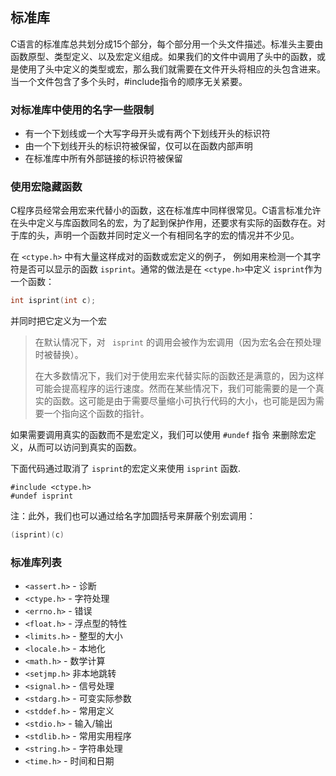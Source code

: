 ## 标准库

C语言的标准库总共划分成15个部分，每个部分用一个头文件描述。标准头主要由函数原型、类型定义、以及宏定义组成。如果我们的文件中调用了头中的函数，或是使用了头中定义的类型或宏，那么我们就需要在文件开头将相应的头包含进来。当一个文件包含了多个头时，#include指令的顺序无关紧要。

### 对标准库中使用的名字一些限制

- 有一个下划线或一个大写字母开头或有两个下划线开头的标识符
- 由一个下划线开头的标识符被保留，仅可以在函数内部声明
- 在标准库中所有外部链接的标识符被保留

### 使用宏隐藏函数

C程序员经常会用宏来代替小的函数，这在标准库中同样很常见。C语言标准允许在头中定义与库函数同名的宏，为了起到保护作用，还要求有实际的函数存在。对于库的头，声明一个函数并同时定义一个有相同名字的宏的情况并不少见。

在 `<ctype.h>` 中有大量这样成对的函数或宏定义的例子， 例如用来检测一个其字符是否可以显示的函数 `isprint`。通常的做法是在 `<ctype.h>`中定义 `isprint`作为一个函数：

```c
int isprint(int c);
```

并同时把它定义为一个宏


> 在默认情况下，对 ` isprint` 的调用会被作为宏调用（因为宏名会在预处理时被替换）。
>
> 在大多数情况下，我们对于使用宏来代替实际的函数还是满意的，因为这样可能会提高程序的运行速度。然而在某些情况下，我们可能需要的是一个真实的函数。这可能是由于需要尽量缩小可执行代码的大小，也可能是因为需要一个指向这个函数的指针。


如果需要调用真实的函数而不是宏定义，我们可以使用 `#undef` 指令 来删除宏定义，从而可以访问到真实的函数。

下面代码通过取消了 `isprint`的宏定义来使用 `isprint` 函数.

```
#include <ctype.h>
#undef isprint
```

注：此外，我们也可以通过给名字加圆括号来屏蔽个别宏调用：

```c
(isprint)(c)
```

### 标准库列表

* `<assert.h>` - 诊断
* `<ctype.h>` - 字符处理
* `<errno.h>` - 错误
* `<float.h>` - 浮点型的特性
* `<limits.h>` - 整型的大小
* `<locale.h>` - 本地化
* `<math.h>` - 数学计算
* `<setjmp.h>` 非本地跳转
* `<signal.h>` - 信号处理
* `<stdarg.h>` - 可变实际参数
* `<stddef.h>` - 常用定义
* `<stdio.h>` - 输入/输出
* `<stdlib.h>` - 常用实用程序
* `<string.h>` - 字符串处理
* `<time.h>` - 时间和日期
